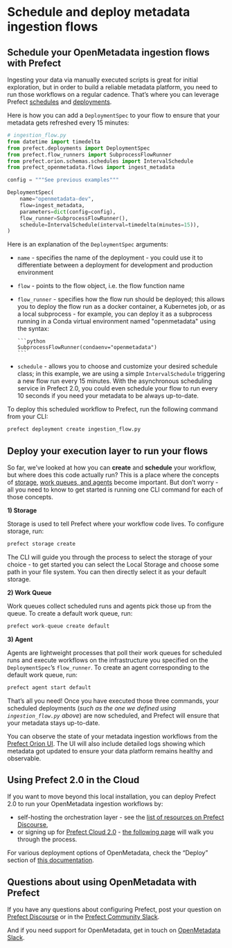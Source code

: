 # Schedule and deploy metadata ingestion flows


## Schedule your OpenMetadata ingestion flows with Prefect

Ingesting your data via manually executed scripts is great for initial exploration, but in order to build a reliable metadata platform, you need to run those workflows on a regular cadence. That’s where you can leverage Prefect [schedules](https://www.notion.so/OM-Docs-01b7a7fbf2ec44f7ab9fa08085b51d14) and [deployments](https://orion-docs.prefect.io/concepts/deployments/).

Here is how you can add a `DeploymentSpec` to your flow to ensure that your metadata gets refreshed every 15 minutes:

```python
# ingestion_flow.py
from datetime import timedelta
from prefect.deployments import DeploymentSpec
from prefect.flow_runners import SubprocessFlowRunner
from prefect.orion.schemas.schedules import IntervalSchedule
from prefect_openmetadata.flows import ingest_metadata

config = """See previous examples"""

DeploymentSpec(
    name="openmetadata-dev",
    flow=ingest_metadata,
    parameters=dict(config=config),
    flow_runner=SubprocessFlowRunner(),
    schedule=IntervalSchedule(interval=timedelta(minutes=15)),
)
```

Here is an explanation of the `DeploymentSpec` arguments:

- `name` - specifies the name of the deployment - you could use it to differentiate between a deployment for development and production environment
- `flow` - points to the flow object, i.e. the flow function name
- `flow_runner` - specifies how the flow run should be deployed; this allows you to deploy the flow run as a docker container, a Kubernetes job, or as a local subprocess - for example, you can deploy it as a subprocess running in a Conda virtual environment named "openmetadata" using the syntax: 
      
      ```python
      SubprocessFlowRunner(condaenv="openmetadata")
      ```

- `schedule` - allows you to choose and customize your desired schedule class; in this example, we are using a simple `IntervalSchedule` triggering a new flow run every 15 minutes. With the asynchronous scheduling service in Prefect 2.0, you could even schedule your flow to run every 10 seconds if you need your metadata to be always up-to-date.

To deploy this scheduled workflow to Prefect, run the following command from your CLI:

```python
prefect deployment create ingestion_flow.py
```

## Deploy your execution layer to run your flows

So far, we’ve looked at how you can **create** and **schedule** your workflow, but where does this code actually run? This is a place where the concepts of [storage](https://orion-docs.prefect.io/concepts/storage/), [work queues, and agents](https://orion-docs.prefect.io/concepts/work-queues/) become important. But don’t worry - all you need to know to get started is running one CLI command for each of those concepts.

**1) Storage**

Storage is used to tell Prefect where your workflow code lives. To configure storage, run:

```python
prefect storage create
```

The CLI will guide you through the process to select the storage of your choice - to get started you can select the Local Storage and choose some path in your file system. You can then directly select it as your default storage.

**2) Work Queue**

Work queues collect scheduled runs and agents pick those up from the queue. To create a default work queue, run:

```python
prefect work-queue create default
```

**3) Agent**

Agents are lightweight processes that poll their work queues for scheduled runs and execute workflows on the infrastructure you specified on the `DeploymentSpec`’s `flow_runner`. To create an agent corresponding to the default work queue, run:

```python
prefect agent start default
```

That’s all you need! Once you have executed those three commands, your scheduled deployments (*such as the one we defined using `ingestion_flow.py` above*) are now scheduled, and Prefect will ensure that your metadata stays up-to-date.

You can observe the state of your metadata ingestion workflows from the [Prefect Orion UI](https://orion-docs.prefect.io/ui/overview/). The UI will also include detailed logs showing which metadata got updated to ensure your data platform remains healthy and observable.

## Using Prefect 2.0 in the Cloud

If you want to move beyond this local installation, you can deploy Prefect 2.0 to run your OpenMetadata ingestion workflows by:

- self-hosting the orchestration layer - see the [list of resources on Prefect Discourse](https://discourse.prefect.io/t/how-to-self-host-prefect-2-0-orchestration-layer-list-of-resources-to-get-started/952),
- or signing up for [Prefect Cloud 2.0](https://beta.prefect.io/) - [the following page](https://discourse.prefect.io/t/how-to-get-started-with-prefect-cloud-2-0/539) will walk you through the process.

For various deployment options of OpenMetadata, check the “Deploy” section of [this documentation](https://docs.open-metadata.org/).

## Questions about using OpenMetadata with Prefect

If you have any questions about configuring Prefect, post your question on [Prefect Discourse](https://discourse.prefect.io/) or in the [Prefect Community Slack](https://www.prefect.io/slack/).

And if you need support for OpenMetadata, get in touch on [OpenMetadata Slack](https://slack.open-metadata.org).
